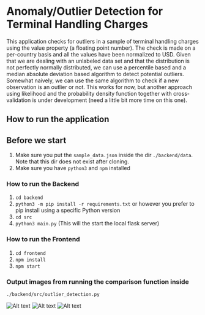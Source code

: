 # Anomaly/Outlier Detection for Terminal Handling Charges

This application checks for outliers in a sample of terminal handling charges using the value property (a floating point number). The check is made on a per-country basis and all the values have been normalized to USD. Given that we are dealing with an unlabeled data set and that the distribution is not perfectly normally distributed, we can use a percentile based and a median absolute deviation based algorithm to detect potential outliers. Somewhat naively, we can use the same algorithm to check if a new observation is an outlier or not. This works for now, but another approach using likelihood and the probability density function together with cross-validation is under development (need a little bit more time on this one).

## How to run the application

## Before we start
1.  Make sure you put the `sample_data.json` inside the dir `./backend/data`. Note that this dir does not exist after cloning.
2.  Make sure you have `python3` and `npm` installed

### How to run the Backend
1.  `cd backend`
2.  `python3 -m pip install -r requirements.txt` or however you prefer to pip install using a specific Python version
3.  `cd src`
4.  `python3 main.py` (This will the start the local flask server)

### How to run the Frontend
1.  `cd frontend`
2.  `npm install`
3.  `npm start`

### Output images from running the comparison function inside
```
./backend/src/outlier_detection.py
```
![Alt text](/../graph-images/backend/img/cn_kde.png?raw=true "Optional Title")
![Alt text](/../graph-images/backend/img/us_kde.png?raw=true "Optional Title")
![Alt text](/../graph-images/backend/img/hk_kde.png?raw=true "Optional Title")
